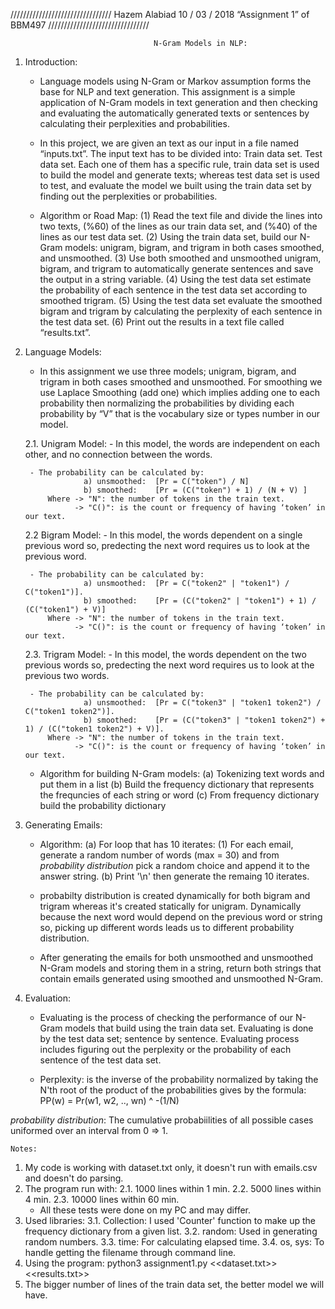////////////////////////////////
Hazem Alabiad
10 / 03 / 2018
“Assignment 1” of BBM497
////////////////////////////////







									N-Gram Models in NLP:

1. Introduction:	

	- Language models using N-Gram or Markov assumption forms the base for NLP and text generation. This assignment is a simple application of N-Gram models in text generation and then checking and evaluating the automatically generated texts or sentences by calculating their perplexities and probabilities. 

	- In this project, we are given an text as our input in a file named “inputs.txt”. The input text has to be divided into:
	Train data set.
	Test data set.
	Each one of them has a specific rule, train data set is used to build the model and generate texts; whereas test data set is used to test, and evaluate the model we built using the train data set by finding out the perplexities or probabilities. 

	- Algorithm or Road Map:
		(1)  Read the text file and divide the lines into two texts, (%60) of the lines as our train data set, and  (%40) of the lines as our test data set.
		(2)  Using the train data set, build our N-Gram models: unigram, bigram, and trigram in both cases  smoothed, and unsmoothed.
		(3)  Use both smoothed and unsmoothed unigram, bigram, and trigram to automatically generate sentences and save the output in a string variable.
		(4)  Using the test data set estimate the probability of each sentence in the test data set according to smoothed trigram.
		(5)  Using the test data set evaluate the smoothed bigram and trigram by calculating the perplexity of each sentence in the test data set. 
		(6)  Print out the results in a text file called “results.txt”.



2. Language Models:

	- In this assignment we use three models; unigram, bigram, and trigram in both cases smoothed and unsmoothed. For smoothing we use Laplace Smoothing (add one) which implies adding one to each probability then normalizing the probabilities by dividing each probability by “V” that is the vocabulary size or types number in our model.

	2.1. Unigram Model:
		- In this model, the words are independent on each other, and no connection between the words.
		
		- The probability can be calculated by:
					a) unsmoothed: 	[Pr = C("token") / N] 
					b) smoothed:    [Pr = (C("token") + 1) / (N + V) ]
			Where -> "N": the number of tokens in the train text.
			  	  -> "C()": is the count or frequency of having ‘token’ in our text.
	
	2.2 Bigram Model:
		- In this model, the words dependent on a single previous word so, predecting the next word requires us to look at the previous word.

		- The probability can be calculated by:
					a) unsmoothed: 	[Pr = C("token2" | "token1") / C("token1")].
					b) smoothed: 	[Pr = (C("token2" | "token1") + 1) / (C("token1") + V)]
			Where -> "N": the number of tokens in the train text.
			  	  -> "C()": is the count or frequency of having ‘token’ in our text.

	2.3. Trigram Model: 
		- In this model, the words dependent on the two previous words so, predecting the next word requires us to look at the previous two words.

		- The probability can be calculated by:
					a) unsmoothed:	[Pr = C("token3" | "token1 token2") / C("token1 token2")].
					b) smoothed:  	[Pr = (C("token3" | "token1 token2") + 1) / (C("token1 token2") + V)].
			Where -> "N": the number of tokens in the train text.
			      -> "C()": is the count or frequency of having ‘token’ in our text.

	- Algorithm for building N-Gram models:
		(a) Tokenizing text words and put them in a list
		(b) Build the frequency dictionary that represents the frequncies of each string or word 
		(c) From frequency dictionary build the probability dictionary   

3. Generating Emails:
	- Algorithm: 
		(a) For loop that has 10 iterates:
			(1) For each email, generate a random number of words (max = 30) and from *probability distribution* pick a random choice and append it to the answer string.
		(b) Print '\n' then generate the remaing 10 iterates.

	- probabilty distribution is created dynamically for both bigram and trigram whereas it's created statically for unigram. Dynamically because the next word would depend on the previous word or string so, picking up different words leads us to different probability distribution. 

	- After generating the emails for both unsmoothed and unsmoothed N-Gram models and storing them in a string, return both strings that contain emails generated using smoothed and unsmoothed N-Gram.

4. Evaluation:
	- Evaluating is the process of checking the performance of our N-Gram models that build using the train data set. Evaluating is done by the test data set; sentence by sentence. Evaluating process includes figuring out the perplexity or the probability of each sentence of the test data set.

	- Perplexity: is the inverse of the probability normalized by taking the N'th root of the product of the probabilities gives by the formula: 
			PP(w) = Pr(w1, w2, .., wn) ^ -(1/N)

*probability distribution*: The cumulative probabiilities of all possible cases uniformed over an interval from 0 => 1.
	
	
	Notes: 
1. My code is working with dataset.txt only, it doesn't run with emails.csv and doesn't do parsing.
2. The program run with:
	2.1.	1000 lines within 1 min.
	2.2.	5000 lines within 4 min.
	2.3.	10000 lines within 60 min. 
	* All these tests were done on my PC and may differ.
3. Used libraries:
	3.1.	Collection: I used 'Counter' function to make up the frequency dictionary from a given list.
	3.2.	random: Used in generating random numbers.
	3.3.	time: For calculating elapsed time.
	3.4.	os, sys: To handle getting the filename through command line.
4. Using the program: 
	python3 assignment1.py <<dataset.txt>> <<results.txt>>
5. The bigger number of lines of the train data set, the better model we will have. 
	 
